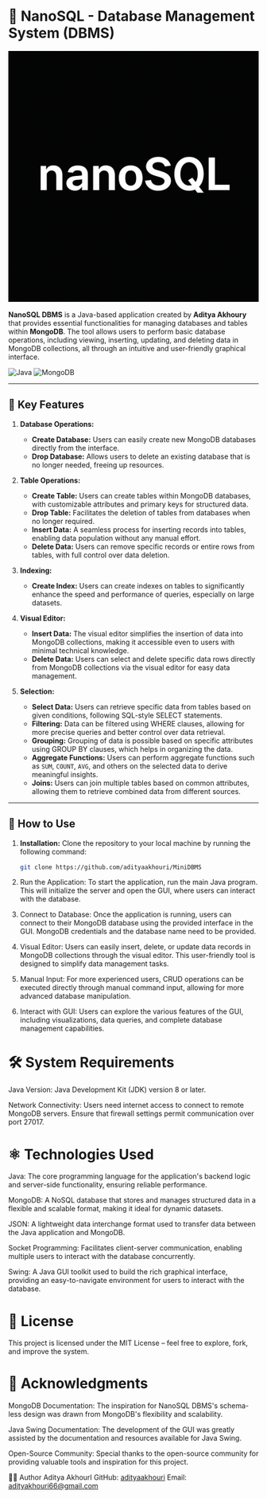 # 📂 NanoSQL - Database Management System (DBMS)

![GIF](https://github.com/Adityaakhouri/NanoSQL/blob/main/NANOSQL.png?raw=true)

**NanoSQL DBMS** is a Java-based application created by **Aditya Akhoury** that provides essential functionalities for managing databases and tables within **MongoDB**. The tool allows users to perform basic database operations, including viewing, inserting, updating, and deleting data in MongoDB collections, all through an intuitive and user-friendly graphical interface.

![Java](https://img.shields.io/badge/Java-ED8B00?style=for-the-badge&logo=openjdk&logoColor=white)
![MongoDB](https://img.shields.io/badge/MongoDB-4EA94B?style=for-the-badge&logo=mongodb&logoColor=white)

---

## 🎯 Key Features

1. **Database Operations:**
   - **Create Database:** Users can easily create new MongoDB databases directly from the interface.
   - **Drop Database:** Allows users to delete an existing database that is no longer needed, freeing up resources.

2. **Table Operations:**
   - **Create Table:** Users can create tables within MongoDB databases, with customizable attributes and primary keys for structured data.
   - **Drop Table:** Facilitates the deletion of tables from databases when no longer required.
   - **Insert Data:** A seamless process for inserting records into tables, enabling data population without any manual effort.
   - **Delete Data:** Users can remove specific records or entire rows from tables, with full control over data deletion.

3. **Indexing:**
   - **Create Index:** Users can create indexes on tables to significantly enhance the speed and performance of queries, especially on large datasets.

4. **Visual Editor:**
   - **Insert Data:** The visual editor simplifies the insertion of data into MongoDB collections, making it accessible even to users with minimal technical knowledge.
   - **Delete Data:** Users can select and delete specific data rows directly from MongoDB collections via the visual editor for easy data management.

5. **Selection:**
   - **Select Data:** Users can retrieve specific data from tables based on given conditions, following SQL-style SELECT statements.
   - **Filtering:** Data can be filtered using WHERE clauses, allowing for more precise queries and better control over data retrieval.
   - **Grouping:** Grouping of data is possible based on specific attributes using GROUP BY clauses, which helps in organizing the data.
   - **Aggregate Functions:** Users can perform aggregate functions such as `SUM`, `COUNT`, `AVG`, and others on the selected data to derive meaningful insights.
   - **Joins:** Users can join multiple tables based on common attributes, allowing them to retrieve combined data from different sources.

---

## 🚀 How to Use

1. **Installation:** Clone the repository to your local machine by running the following command:
   ```bash
   git clone https://github.com/adityaakhouri/MiniDBMS
   
2. Run the Application: To start the application, run the main Java program. This will initialize the server and open the GUI, where users can interact with the database.

3. Connect to Database: Once the application is running, users can connect to their MongoDB database using the provided interface in the GUI. MongoDB credentials and the database name need to be provided.

4. Visual Editor: Users can easily insert, delete, or update data records in MongoDB collections through the visual editor. This user-friendly tool is designed to simplify data management tasks.

5. Manual Input: For more experienced users, CRUD operations can be executed directly through manual command input, allowing for more advanced database manipulation.

6. Interact with GUI: Users can explore the various features of the GUI, including visualizations, data queries, and complete database management capabilities.

# 🛠️ System Requirements
Java Version: Java Development Kit (JDK) version 8 or later.

Network Connectivity: Users need internet access to connect to remote MongoDB servers. Ensure that firewall settings permit communication over port 27017.

# ⚛️ Technologies Used


Java: The core programming language for the application's backend logic and server-side functionality, ensuring reliable performance.

MongoDB: A NoSQL database that stores and manages structured data in a flexible and scalable format, making it ideal for dynamic datasets.

JSON: A lightweight data interchange format used to transfer data between the Java application and MongoDB.

Socket Programming: Facilitates client-server communication, enabling multiple users to interact with the database concurrently.

Swing: A Java GUI toolkit used to build the rich graphical interface, providing an easy-to-navigate environment for users to interact with the database.

# 📜 License
This project is licensed under the MIT License – feel free to explore, fork, and improve the system.

# 🙌 Acknowledgments
MongoDB Documentation: The inspiration for NanoSQL DBMS's schema-less design was drawn from MongoDB's flexibility and scalability.

Java Swing Documentation: The development of the GUI was greatly assisted by the documentation and resources available for Java Swing.

Open-Source Community: Special thanks to the open-source community for providing valuable tools and inspiration for this project.

👩‍💻 Author
Aditya AkhourI
GitHub:  [adityaakhouri](https://github.com/adityaakhouri)
Email: [adityakhouri66@gmail.com](mailto:adityakhouri66@gmail.com)

